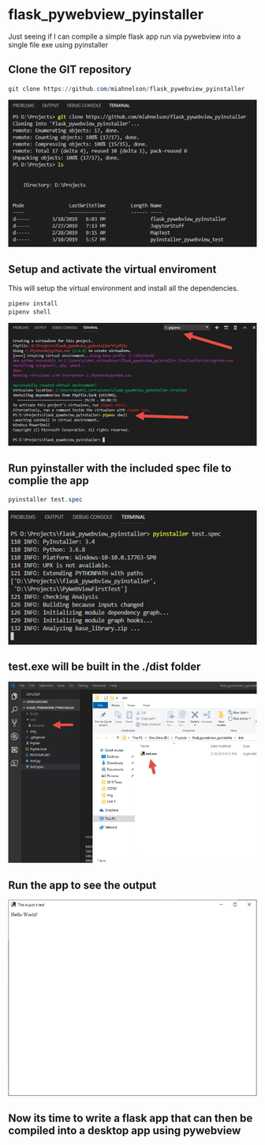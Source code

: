 # flask_pywebview_pyinstaller
Just seeing if I can compile a simple flask app run via pywebview into a single file exe using pyinstaller

## Clone the GIT repository

```powershell
git clone https://github.com/miahnelson/flask_pywebview_pyinstaller
```
![alt text](./img/git_clone.jpg?style=centerme)

## Setup and activate the virtual enviroment
This will setup the virtual environment and install all the dependencies. 
```powershell
pipenv install
pipenv shell
```
![alt text](./img/pipenv_install.jpg?style=centerme)


## Run pyinstaller with the included spec file to complie the app
```powershell
pyinstaller test.spec
```
![alt text](./img/pyinstaller_test.jpg?style=centerme)

## test.exe will be built in the ./dist folder

![alt text](./img/Built.jpg?style=centerme)

## Run the app to see the output

![alt text](./img/app.jpg?style=centerme)

## Now its time to write a flask app that can then be compiled into a desktop app using pywebview

